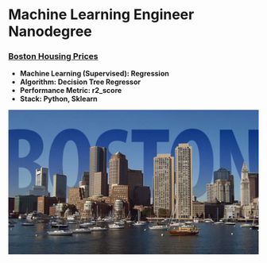 # Machine Learning Engineer Nanodegree

### [Boston Housing Prices](https://github.com/jquickgh/boston-housing-prices/blob/master/boston_housing.ipynb)
 - **Machine Learning (Supervised): Regression**
 - **Algorithm: Decision Tree Regressor**
 - **Performance Metric: r2_score**
 - **Stack: Python, Sklearn**
<img src="https://github.com/jquickgh/boston-housing-prices/blob/master/boston.jpg" width="600">
